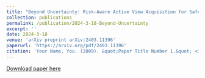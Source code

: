 ```yaml
---
title: "Beyond Uncertainty: Risk-Aware Active View Acquisition for Safe Robot Navigation and 3D Scene Understanding with FisherRF"
collection: publications
permalink: /publication/2024-3-18-Beyond-Uncertainty
excerpt: ''
date: 2024-3-18
venue: 'arXiv preprint arXiv:2403.11396'
paperurl: 'https://arxiv.org/pdf/2403.11396'
citation: 'Your Name, You. (2009). &quot;Paper Title Number 1.&quot; <i>Journal 1</i>. 1(1).'
---
```


[Download paper here](https://arxiv.org/pdf/2403.11396)
